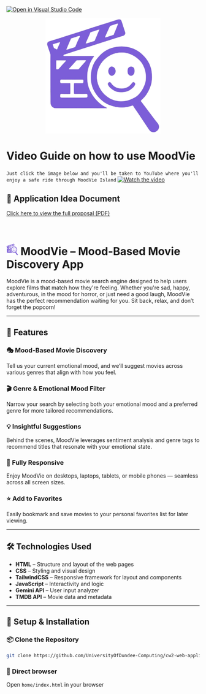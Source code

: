 [![Open in Visual Studio Code](https://classroom.github.com/assets/open-in-vscode-2e0aaae1b6195c2367325f4f02e2d04e9abb55f0b24a779b69b11b9e10269abc.svg)](https://classroom.github.com/online_ide?assignment_repo_id=19297794&assignment_repo_type=AssignmentRepo)

<p align="center">
<img src="image/moodvielogo2.png"        alt="moodvielogo" width="300" justify-item-center>
</p>

# Video Guide on how to use MoodVie

`Just click the image below and you'll be taken to YouTube where you'll enjoy a safe ride through MoodVie Island`
[![Watch the video](https://img.youtube.com/vi/l_LmjLYzIp8/maxresdefault.jpg)](https://youtu.be/l_LmjLYzIp8?si=HphLQA-GDs_Nzxz-)

## 📄 Application Idea Document

[Click here to view the full proposal (PDF)](meeting/application-idea.pdf)

<br>

# <img src="image/moodvielogo2.png"        alt="moodvielogo" width="30"> MoodVie – Mood-Based Movie Discovery App

MoodVie is a mood-based movie search engine designed to help users explore films that match how they're feeling. Whether you're sad, happy, adventurous, in the mood for horror, or just need a good laugh, MoodVie has the perfect recommendation waiting for you. Sit back, relax, and don’t forget the popcorn!

---

## 🌟 Features

### 🎭 Mood-Based Movie Discovery

Tell us your current emotional mood, and we’ll suggest movies across various genres that align with how you feel.

### 🎬 Genre & Emotional Mood Filter

Narrow your search by selecting both your emotional mood and a preferred genre for more tailored recommendations.

### 💡 Insightful Suggestions

Behind the scenes, MoodVie leverages sentiment analysis and genre tags to recommend titles that resonate with your emotional state.

### 📱 Fully Responsive

Enjoy MoodVie on desktops, laptops, tablets, or mobile phones — seamless across all screen sizes.

### ⭐ Add to Favorites

Easily bookmark and save movies to your personal favorites list for later viewing.

---

## 🛠 Technologies Used

- **HTML** – Structure and layout of the web pages
- **CSS** – Styling and visual design
- **TailwindCSS** – Responsive framework for layout and components
- **JavaScript** – Interactivity and logic
- **Gemini API** – User input analyzer
- **TMDB API** – Movie data and metadata

---

## 🚀 Setup & Installation

### 📦 Clone the Repository

```bash
git clone https://github.com/UniversityOfDundee-Computing/cw2-web-application-development-project-alliance.git
```

### 📱 Direct browser

Open `home/index.html` in your browser
